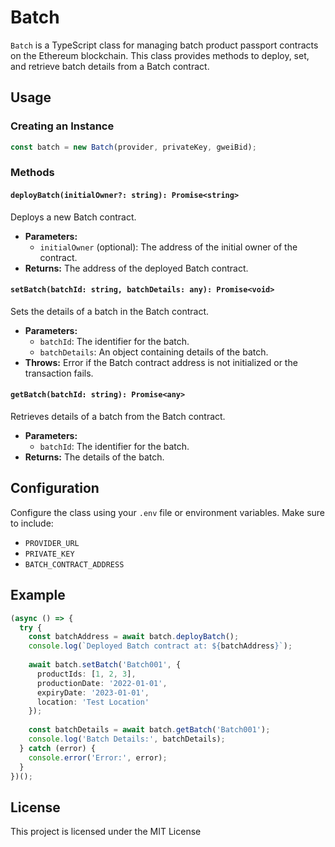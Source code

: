 # Batch

`Batch` is a TypeScript class for managing batch product passport  contracts on the Ethereum blockchain. This class provides methods to deploy, set, and retrieve batch details from a Batch contract.


## Usage

### Creating an Instance

```typescript
const batch = new Batch(provider, privateKey, gweiBid);
```

### Methods

#### `deployBatch(initialOwner?: string): Promise<string>`

Deploys a new Batch contract.

- **Parameters:**
  - `initialOwner` (optional): The address of the initial owner of the contract.
- **Returns:** The address of the deployed Batch contract.

#### `setBatch(batchId: string, batchDetails: any): Promise<void>`

Sets the details of a batch in the Batch contract.

- **Parameters:**
  - `batchId`: The identifier for the batch.
  - `batchDetails`: An object containing details of the batch.
- **Throws:** Error if the Batch contract address is not initialized or the transaction fails.

#### `getBatch(batchId: string): Promise<any>`

Retrieves details of a batch from the Batch contract.

- **Parameters:**
  - `batchId`: The identifier for the batch.
- **Returns:** The details of the batch.

## Configuration

Configure the class using your `.env` file or environment variables. Make sure to include:

- `PROVIDER_URL`
- `PRIVATE_KEY`
- `BATCH_CONTRACT_ADDRESS`

## Example

```typescript
(async () => {
  try {
    const batchAddress = await batch.deployBatch();
    console.log(`Deployed Batch contract at: ${batchAddress}`);
    
    await batch.setBatch('Batch001', {
      productIds: [1, 2, 3],
      productionDate: '2022-01-01',
      expiryDate: '2023-01-01',
      location: 'Test Location'
    });
    
    const batchDetails = await batch.getBatch('Batch001');
    console.log('Batch Details:', batchDetails);
  } catch (error) {
    console.error('Error:', error);
  }
})();
```

## License

This project is licensed under the MIT License 